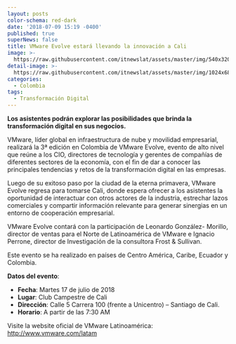 ```yaml
---
layout: posts
color-schema: red-dark
date: '2018-07-09 15:19 -0400'
published: true
superNews: false
title: VMware Evolve estará llevando la innovación a Cali
image: >-
  https://raw.githubusercontent.com/itnewslat/assets/master/img/540x320/Club-Campestre-Cali-p.jpg
detail-image: >-
  https://raw.githubusercontent.com/itnewslat/assets/master/img/1024x680/Club-Campestre-Cali-g.jpg
categories:
  - Colombia
tags:
  - Transformación Digital
---
```

**Los asistentes podrán explorar las posibilidades que brinda la transformación digital en sus negocios.**

VMware, líder global en infraestructura de nube y movilidad empresarial, realizará la 3ª edición en Colombia de VMware Evolve, evento de alto nivel que reúne a los CIO, directores de tecnología y gerentes de compañías de diferentes sectores de la economía, con el fin de dar a conocer las principales tendencias y retos de la transformación digital en las empresas.

Luego de su exitoso paso por la ciudad de la eterna primavera, VMware Evolve regresa para tomarse Cali, donde espera ofrecer a los asistentes la oportunidad de interactuar con otros actores de la industria, estrechar lazos comerciales y compartir información relevante para generar sinergias en un entorno de cooperación empresarial.

VMware Evolve contará con la participación de Leonardo González- Morillo, director de ventas para el Norte de Latinoamérica de VMware e Ignacio Perrone, director de Investigación de la consultora Frost & Sullivan.

Este evento se ha realizado en países de Centro América, Caribe, Ecuador y Colombia.

**Datos del evento**:
- **Fecha**: Martes 17 de julio de 2018
- **Lugar**:   Club Campestre de Cali 
- **Dirección**: Calle 5 Carrera 100 (frente a Unicentro) – Santiago de Cali.
- **Horario**: A partir de las 7:30 AM

Visite la website oficial de VMware Latinoamérica: http://www.vmware.com/latam


